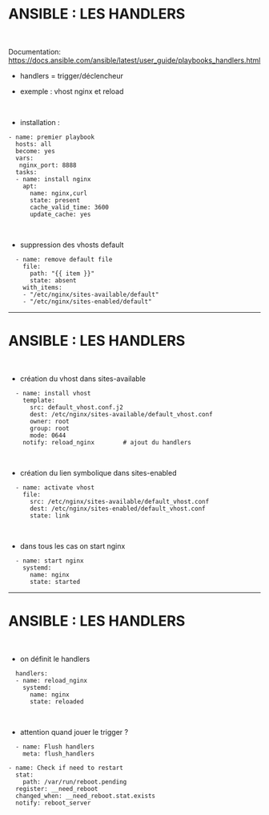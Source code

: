 

# ANSIBLE : LES HANDLERS


<br>

Documentation: https://docs.ansible.com/ansible/latest/user_guide/playbooks_handlers.html


* handlers = trigger/déclencheur

* exemple : vhost nginx et reload

<br>

* installation :

```
- name: premier playbook
  hosts: all
  become: yes
  vars: 
   nginx_port: 8888
  tasks:
  - name: install nginx
    apt:
      name: nginx,curl
      state: present
      cache_valid_time: 3600
      update_cache: yes
```

<br>

* suppression des vhosts default

```
  - name: remove default file
    file:
      path: "{{ item }}"
      state: absent
    with_items:
    - "/etc/nginx/sites-available/default"
    - "/etc/nginx/sites-enabled/default"
```

--------------------------------------------------------------------------------------------------------------

# ANSIBLE : LES HANDLERS


<br>

*  création du vhost dans sites-available

```
  - name: install vhost
    template:
      src: default_vhost.conf.j2
      dest: /etc/nginx/sites-available/default_vhost.conf
      owner: root
      group: root
      mode: 0644
    notify: reload_nginx 		# ajout du handlers
```

<br>

* création du lien symbolique dans sites-enabled

```
  - name: activate vhost
    file:
      src: /etc/nginx/sites-available/default_vhost.conf
      dest: /etc/nginx/sites-enabled/default_vhost.conf
      state: link
```

<br>

* dans tous les cas on start nginx 

```
  - name: start nginx
    systemd:
      name: nginx
      state: started
```

--------------------------------------------------------------------------------------------------------------

# ANSIBLE : LES HANDLERS


<br>

* on définit le handlers

```
  handlers:
  - name: reload_nginx
    systemd:
      name: nginx
      state: reloaded
```

<br>

* attention quand jouer le trigger ?

```
  - name: Flush handlers
    meta: flush_handlers
```

```
- name: Check if need to restart
  stat: 
    path: /var/run/reboot.pending
  register: __need_reboot
  changed_when: __need_reboot.stat.exists
  notify: reboot_server
```
